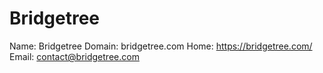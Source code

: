 
# Bridgetree

Name: Bridgetree
Domain: bridgetree.com
Home: https://bridgetree.com/
Email: contact@bridgetree.com

